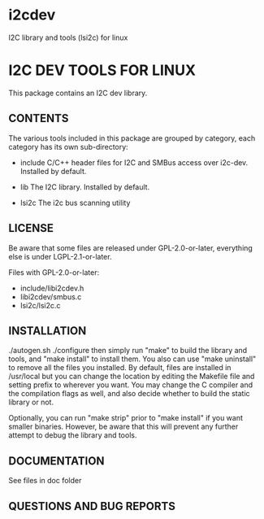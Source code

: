 # i2cdev
I2C library and tools (lsi2c) for linux

I2C DEV TOOLS FOR LINUX
===================

This package contains an I2C dev library.


CONTENTS
--------

The various tools included in this package are grouped by category, each
category has its own sub-directory:

* include
  C/C++ header files for I2C and SMBus access over i2c-dev. Installed by
  default.

* lib
  The I2C library. Installed by
  default.
  
* lsi2c
  The i2c bus scanning utility

LICENSE
-------

Be aware that some files are released under GPL-2.0-or-later, everything else is
under LGPL-2.1-or-later.

Files with GPL-2.0-or-later:

* include/libi2cdev.h
* libi2cdev/smbus.c
* lsi2c/lsi2c.c


INSTALLATION
------------

./autogen.sh
./configure then simply run "make" to build the library and
tools, and "make install" to install them. You also can use "make uninstall"
to remove all the files you installed. By default, files are installed in
/usr/local but you can change the location by editing the Makefile file and
setting prefix to wherever you want. You may change the C compiler and the
compilation flags as well, and also decide whether to build the static
library or not.

Optionally, you can run "make strip" prior to "make install" if you want
smaller binaries. However, be aware that this will prevent any further
attempt to debug the library and tools.


DOCUMENTATION
-------------
See files in doc folder

QUESTIONS AND BUG REPORTS
-------------------------


